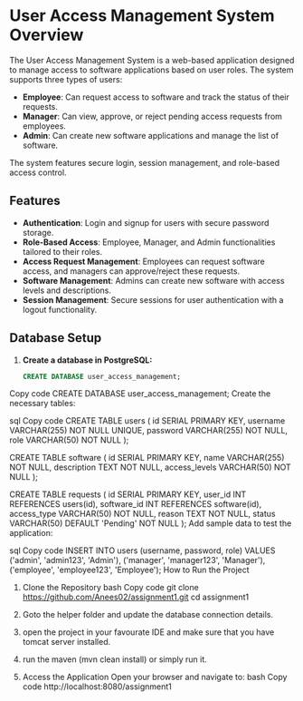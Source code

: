 # User Access Management System Overview

The User Access Management System is a web-based application designed to manage access to software applications based on user roles. The system supports three types of users:

- **Employee**: Can request access to software and track the status of their requests.
- **Manager**: Can view, approve, or reject pending access requests from employees.
- **Admin**: Can create new software applications and manage the list of software.

The system features secure login, session management, and role-based access control.

## Features

- **Authentication**: Login and signup for users with secure password storage.
- **Role-Based Access**: Employee, Manager, and Admin functionalities tailored to their roles.
- **Access Request Management**: Employees can request software access, and managers can approve/reject these requests.
- **Software Management**: Admins can create new software with access levels and descriptions.
- **Session Management**: Secure sessions for user authentication with a logout functionality.

## Database Setup

1. **Create a database in PostgreSQL:**
   ```sql
   CREATE DATABASE user_access_management;

Copy code
CREATE DATABASE user_access_management;
Create the necessary tables:

sql
Copy code
CREATE TABLE users (
    id SERIAL PRIMARY KEY,
    username VARCHAR(255) NOT NULL UNIQUE,
    password VARCHAR(255) NOT NULL,
    role VARCHAR(50) NOT NULL
);

CREATE TABLE software (
    id SERIAL PRIMARY KEY,
    name VARCHAR(255) NOT NULL,
    description TEXT NOT NULL,
    access_levels VARCHAR(50) NOT NULL
);

CREATE TABLE requests (
    id SERIAL PRIMARY KEY,
    user_id INT REFERENCES users(id),
    software_id INT REFERENCES software(id),
    access_type VARCHAR(50) NOT NULL,
    reason TEXT NOT NULL,
    status VARCHAR(50) DEFAULT 'Pending' NOT NULL
);
Add sample data to test the application:

sql
Copy code
INSERT INTO users (username, password, role) VALUES
('admin', 'admin123', 'Admin'),
('manager', 'manager123', 'Manager'),
('employee', 'employee123', 'Employee');
How to Run the Project
1. Clone the Repository
bash
Copy code
git clone https://github.com/Anees02/assignment1.git
cd assignment1

2. Goto the helper folder and update the database connection details.

3. open the project in your favourate IDE and make sure that you have tomcat server installed.

4. run the maven (mvn clean install) or simply run it.

5. Access the Application
Open your browser and navigate to:
bash
Copy code
http://localhost:8080/assignment1
